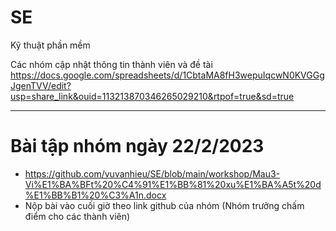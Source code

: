 # SE
Kỹ thuật phần mềm

Các nhóm cập nhật thông tin thành viên và đề tài
https://docs.google.com/spreadsheets/d/1CbtaMA8fH3wepuIqcwN0KVGGgJgenTVV/edit?usp=share_link&ouid=113213870346265029210&rtpof=true&sd=true

------------------
# Bài tập nhóm ngày 22/2/2023
* https://github.com/vuvanhieu/SE/blob/main/workshop/Mau3-Vi%E1%BA%BFt%20%C4%91%E1%BB%81%20xu%E1%BA%A5t%20d%E1%BB%B1%20%C3%A1n.docx
* Nộp bài vào cuối giờ theo link github của nhóm (Nhóm trưởng chấm điểm cho các thành viên)
